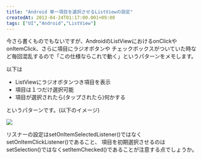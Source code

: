 ```yaml
---
title: "Android 単一項目を選択させるListViewの設定"
createdAt: 2013-04-24T01:17:00.001+09:00
tags: ["UI","Android","ListView"]
---
```

今さら書くものでもないですが、AndroidのListViewにおけるonClickやonItemClick、さらに項目にラジオボタンや チェックボックスがついていた時など毎回混乱するので「この仕様ならこれで動く」というパターンをメモします。
<!--more-->
以下は

- ListViewにラジオボタンつき項目を表示
- 項目は１つだけ選択可能
- 項目が選択されたら(タップされたら)何かする

というパターンです。(以下のイメージ)

[![](http://2.bp.blogspot.com/-TK99ULK0m1E/UXax3LS9i-I/AAAAAAAAK_Y/fHy-_ueaS8I/s200/device-2013-04-24-010451_edited.png)](http://2.bp.blogspot.com/-TK99ULK0m1E/UXax3LS9i-I/AAAAAAAAK_Y/fHy-_ueaS8I/s1600/device-2013-04-24-010451_edited.png)

リスナーの設定はsetOnItemSelectedListener()ではなくsetOnItemClickListener()であること、 項目を初期選択させるのはsetSelection()ではなくsetItemChecked()であることが注意する点でしょうか。
